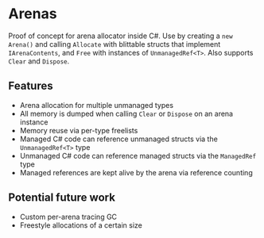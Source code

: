 # Arenas

Proof of concept for arena allocator inside C#. Use by creating a `new Arena()` and calling `Allocate` with blittable structs that implement `IArenaContents`, and `Free` with instances of `UnmanagedRef<T>`. Also supports `Clear` and `Dispose`.

## Features

- Arena allocation for multiple unmanaged types
- All memory is dumped when calling `Clear` or `Dispose` on an arena instance
- Memory reuse via per-type freelists
- Managed C# code can reference unmanaged structs via the `UnmanagedRef<T>` type
- Unmanaged C# code can reference managed structs via the `ManagedRef` type
- Managed references are kept alive by the arena via reference counting

## Potential future work

- Custom per-arena tracing GC
- Freestyle allocations of a certain size
